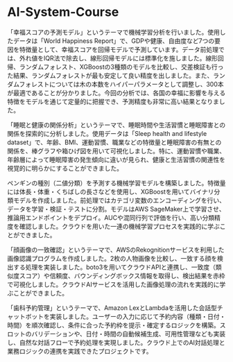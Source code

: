 # AI-System-Course

「幸福スコアの予測モデル」というテーマで機械学習分析を行いました。使用したデータは「World Happiness Report」で、GDPや健康、自由度など7つの要因を特徴量として、幸福スコアを回帰モデルで予測しています。データ前処理では、外れ値をIQR法で除去し、線形回帰モデルには標準化を施しました。線形回帰、ランダムフォレスト、XGBoostの3種類のモデルを比較し、交差検証も行った結果、ランダムフォレストが最も安定して良い精度を出しました。また、ランダムフォレストについては木の本数をハイパーパラメータとして調整し、300本が最適であることが分かりました。今回の分析では、各国の幸福に影響を与える特徴をモデルを通じて定量的に把握でき、予測精度も非常に高い結果となりました。

「睡眠と健康の関係分析」というテーマで、睡眠時間や生活習慣と睡眠障害との関係を探索的に分析しました。使用データは「Sleep health and lifestyle dataset」で、年齢、BMI、運動習慣、職業などの特徴量と睡眠障害の有無との関係を、棒グラフや箱ひげ図を用いて可視化しました。特に、運動習慣や職業、年齢層によって睡眠障害の発生傾向に違いが見られ、健康と生活習慣の関連性を視覚的に明らかにすることができました。

ペンギンの種別（二値分類）を予測する機械学習モデルを構築しました。特徴量には体長・体重・くちばしの長さなどを使用し、XGBoostを用いてバイナリ分類モデルを作成しました。前処理ではカテゴリ変数のエンコーディングを行い、データを学習・検証・テストに分割。モデルはAWS SageMaker上で学習させ、推論用エンドポイントをデプロイ。AUCや混同行列で評価を行い、高い分類精度を確認しました。クラウドを用いた一連の機械学習プロセスを実践的に学ぶことができました。

「顔画像の一致確認」というテーマで、AWSのRekognitionサービスを利用した画像認識プログラムを作成しました。2枚の人物画像を比較し、一致する顔を検出する処理を実装しました。boto3を用いてクラウドAPIと連携し、一致度（類似度スコア）や信頼度、バウンディングボックス情報を取得し、検出結果を赤枠で可視化しました。クラウドAIサービスを活用した画像処理の流れを実践的に学ぶことができました。

「歯科予約管理」というテーマで、Amazon LexとLambdaを活用した会話型チャットボットを実装しました。ユーザーの入力に応じて予約内容（種類・日付・時間）を順次確認し、条件に合った予約枠を提示・確定するロジックを構築。スロットのバリデーションや、日付・時間の自動候補生成、可用性管理なども実装し、自然な対話フローで予約処理を実現しました。クラウド上でのAI対話処理と業務ロジックの連携を実践できたプロジェクトです。
